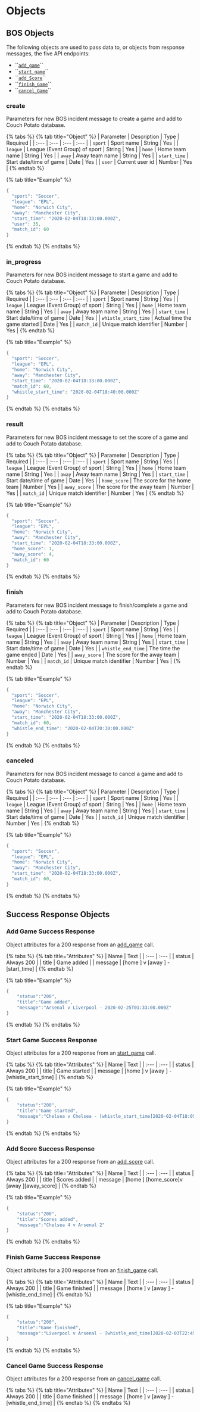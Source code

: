 # Objects

## BOS Objects

The following objects are used to pass data to, or objects from response messages, the five API endpoints:

* \`\`[`add_game`](./#add_game)\`\`
* \`\`[`start_game`](./#start_game)\`\`
* \`\`[`add_Score`](./#add_score)\`\`
* \`\`[`finish_Game`](./#finish_game)\`\`
* \`\`[`cancel_Game`](./#cancel_game)\`\`

### create

Parameters for new BOS incident message to create a game and add to Couch Potato database.

{% tabs %}
{% tab title="Object" %}
| Parameter | Description | Type | Required |
| :--- | :--- | :--- | :--- |
| `sport` | Sport name | String | Yes |
| `league` | League \(Event Group\) of sport | String | Yes |
| `home` | Home team name | String | Yes |
| `away` | Away team name | String | Yes |
| `start_time` | Start date/time of game | Date | Yes |
| `user` | Current user id | Number | Yes |
{% endtab %}

{% tab title="Example" %}
```csharp
{
  "sport": "Soccer",
  "league": "EPL",
  "home": "Norwich City",
  "away": "Manchester City",
  "start_time": "2020-02-04T18:33:00.000Z",
  "user": 35,
  "match_id": 60
}
```
{% endtab %}
{% endtabs %}

### in\_progress

Parameters for new BOS incident message to start a game and add to Couch Potato database.

{% tabs %}
{% tab title="Object" %}
| Parameter | Description | Type | Required |
| :--- | :--- | :--- | :--- |
| `sport` | Sport name | String | Yes |
| `league` | League \(Event Group\) of sport | String | Yes |
| `home` | Home team name | String | Yes |
| `away` | Away team name | String | Yes |
| `start_time` | Start date/time of game | Date | Yes |
| `whistle_start_time` | Actual time the game started | Date | Yes |
| `match_id` | Unique match identifier | Number | Yes |
{% endtab %}

{% tab title="Example" %}
```csharp
{
  "sport": "Soccer",
  "league": "EPL",
  "home": "Norwich City",
  "away": "Manchester City",
  "start_time": "2020-02-04T18:33:00.000Z",
  "match_id": 60,
  "whistle_start_time": "2020-02-04T18:40:00.000Z"
}
```
{% endtab %}
{% endtabs %}

### result 

Parameters for new BOS incident message to set the score of a game and add to Couch Potato database.

{% tabs %}
{% tab title="Object" %}
| Parameter | Description | Type | Required |
| :--- | :--- | :--- | :--- |
| `sport` | Sport name | String | Yes |
| `league` | League \(Event Group\) of sport | String | Yes |
| `home` | Home team name | String | Yes |
| `away` | Away team name | String | Yes |
| `start_time` | Start date/time of game | Date | Yes |
| `home_score` | The score for the home team | Number | Yes |
| `away_score` | The score for the away team | Number | Yes |
| `match_id` | Unique match identifier | Number | Yes |
{% endtab %}

{% tab title="Example" %}
```csharp
{
  "sport": "Soccer",
  "league": "EPL",
  "home": "Norwich City",
  "away": "Manchester City",
  "start_time": "2020-02-04T18:33:00.000Z",
  "home_score": 1,
  "away_score": 4,
  "match_id": 60
}
```
{% endtab %}
{% endtabs %}

### finish 

Parameters for new BOS incident message to finish/complete a game and add to Couch Potato database.

{% tabs %}
{% tab title="Object" %}
| Parameter | Description | Type | Required |
| :--- | :--- | :--- | :--- |
| `sport` | Sport name | String | Yes |
| `league` | League \(Event Group\) of sport | String | Yes |
| `home` | Home team name | String | Yes |
| `away` | Away team name | String | Yes |
| `start_time` | Start date/time of game | Date | Yes |
| `whistle_end_time` | The time the game ended | Date | Yes |
| `away_score` | The score for the away team | Number | Yes |
| `match_id` | Unique match identifier | Number | Yes |
{% endtab %}

{% tab title="Example" %}
```csharp
{
  "sport": "Soccer",
  "league": "EPL",
  "home": "Norwich City",
  "away": "Manchester City",
  "start_time": "2020-02-04T18:33:00.000Z",
  "match_id": 60,
  "whistle_end_time": "2020-02-04T20:30:00.000Z"
}
```
{% endtab %}
{% endtabs %}

### canceled

Parameters for new BOS incident message to cancel a game and add to Couch Potato database.

{% tabs %}
{% tab title="Object" %}
| Parameter | Description | Type | Required |
| :--- | :--- | :--- | :--- |
| `sport` | Sport name | String | Yes |
| `league` | League \(Event Group\) of sport | String | Yes |
| `home` | Home team name | String | Yes |
| `away` | Away team name | String | Yes |
| `start_time` | Start date/time of game | Date | Yes |
| `match_id` | Unique match identifier | Number | Yes |
{% endtab %}

{% tab title="Example" %}
```csharp
{
  "sport": "Soccer",
  "league": "EPL",
  "home": "Norwich City",
  "away": "Manchester City",
  "start_time": "2020-02-04T18:33:00.000Z",
  "match_id": 60,
}
```
{% endtab %}
{% endtabs %}

## Success Response Objects

### Add Game Success Response 

Object attributes for a 200 response from an [add\_game](./#add_game) call.

{% tabs %}
{% tab title="Attributes" %}
| Name | Text |
| :--- | :--- |
| status | Always 200 |
| title | Game added |
| message | \[home \] v \[away \] - \[start\_time\] |
{% endtab %}

{% tab title="Example" %}
```java
{
    "status":"200",
    "title":"Game added",
    "message":"Arsenal v Liverpool - 2020-02-25T01:33:00.000Z"
}
```
{% endtab %}
{% endtabs %}

### Start Game Success Response 

Object attributes for a 200 response from an [start\_game](./#start_game) call.

{% tabs %}
{% tab title="Attributes" %}
| Name | Text |
| :--- | :--- |
| status | Always 200 |
| title | Game started |
| message | \[home \] v \[away \] - \[whistle\_start\_time\] |
{% endtab %}

{% tab title="Example" %}
```java
{
    "status":"200",
    "title":"Game started",
    "message":"Chelsea v Chelsea - [whistle_start_time]2020-02-04T18:05:47.736Z"
}
```
{% endtab %}
{% endtabs %}

### Add Score Success Response 

Object attributes for a 200 response from an [add\_score](./#add_score) call.

{% tabs %}
{% tab title="Attributes" %}
| Name | Text |
| :--- | :--- |
| status | Always 200 |
| title | Scores added |
| message | \[home \] \[home\_score\]v \[away \]\[away\_score\]  |
{% endtab %}

{% tab title="Example" %}
```java
{
    "status":"200",
    "title":"Scores added",
    "message":"Chelsea 4 v Arsenal 2"
}
```
{% endtab %}
{% endtabs %}

### Finish Game Success Response 

Object attributes for a 200 response from an [finish\_game](./#finish_game) call.

{% tabs %}
{% tab title="Attributes" %}
| Name | Text |
| :--- | :--- |
| status | Always 200 |
| title | Game finished |
| message | \[home \] v \[away \] - \[whistle\_end\_time\] |
{% endtab %}

{% tab title="Example" %}
```java
{
    "status":"200",
    "title":"Game finished",
    "message":"Liverpool v Arsenal - [whistle_end_time]2020-02-03T22:45:00.000Z"
}
```
{% endtab %}
{% endtabs %}

### Cancel Game Success Response 

Object attributes for a 200 response from an [cancel\_game](./#cancel_game) call.

{% tabs %}
{% tab title="Attributes" %}
| Name | Text |
| :--- | :--- |
| status | Always 200 |
| title | Game finished |
| message | \[home \] v \[away \] - \[whistle\_end\_time\] |
{% endtab %}
{% endtabs %}

